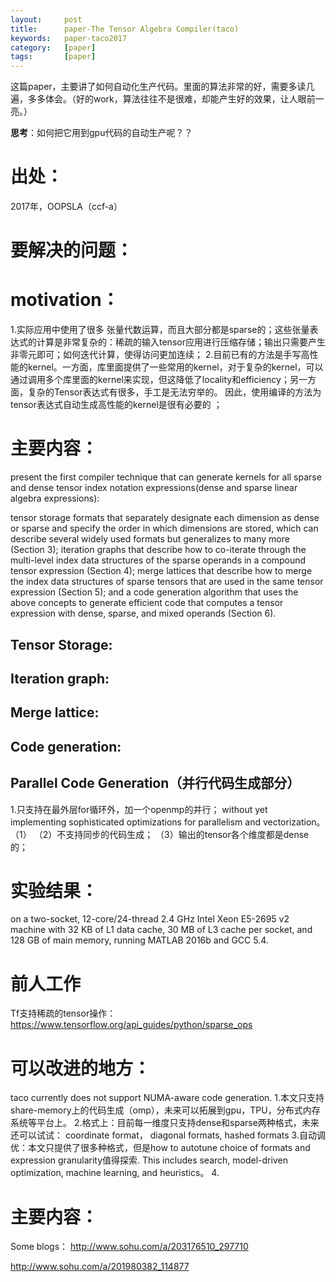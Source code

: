 ```yaml
---
layout:     post
title:      paper-The Tensor Algebra Compiler(taco)
keywords:   paper-taco2017
category:   [paper]
tags:       [paper]
---
```


这篇paper，主要讲了如何自动化生产代码。里面的算法非常的好，需要多读几遍，多多体会。（好的work，算法往往不是很难，却能产生好的效果，让人眼前一亮。）

**思考**：如何把它用到gpu代码的自动生产呢？？



# 出处：
2017年，OOPSLA（ccf-a）

# 要解决的问题：



# motivation：

1.实际应用中使用了很多 张量代数运算，而且大部分都是sparse的；这些张量表达式的计算是非常复杂的：稀疏的输入tensor应用进行压缩存储；输出只需要产生非零元即可；如何迭代计算，使得访问更加连续；
2.目前已有的方法是手写高性能的kernel。一方面，库里面提供了一些常用的kernel，对于复杂的kernel，可以通过调用多个库里面的kernel来实现，但这降低了locality和efficiency；另一方面，复杂的Tensor表达式有很多，手工是无法穷举的。
因此，使用编译的方法为tensor表达式自动生成高性能的kernel是很有必要的 ；


# 主要内容：


present the first compiler technique that can generate kernels for all sparse and dense tensor index notation expressions(dense and sparse linear algebra expressions):

tensor storage formats that separately designate each dimension as dense or sparse and specify the order in which dimensions are stored, which can describe several widely used formats but generalizes to many more (Section 3);
iteration graphs that describe how to co-iterate through the multi-level index data structures of the sparse operands in a compound tensor expression (Section 4);
merge lattices that describe how to merge the index data structures of sparse tensors that are used in the same tensor expression (Section 5); and a
code generation algorithm that uses the above concepts to generate efficient code that computes a tensor expression with dense, sparse, and mixed operands (Section 6).


## Tensor Storage:

## Iteration graph:

## Merge lattice:

## Code generation:

## Parallel Code Generation（并行代码生成部分）

1.只支持在最外层for循环外，加一个openmp的并行； without yet implementing sophisticated optimizations for parallelism and vectorization。
（1）
（2）不支持同步的代码生成；
（3）输出的tensor各个维度都是dense的；


# 实验结果：

on a two-socket, 12-core/24-thread 2.4 GHz Intel Xeon E5-2695 v2 machine with 32 KB of L1 data cache, 30 MB of L3 cache per socket, and 128 GB of main memory, running MATLAB 2016b and GCC 5.4.





# 前人工作

Tf支持稀疏的tensor操作：
https://www.tensorflow.org/api_guides/python/sparse_ops



# 可以改进的地方：

taco currently does not support NUMA-aware code generation.
1.本文只支持share-memory上的代码生成（omp），未来可以拓展到gpu，TPU，分布式内存系统等平台上。
2.格式上：目前每一维度只支持dense和sparse两种格式，未来还可以试试： coordinate format， diagonal formats, hashed formats
3.自动调优：本文只提供了很多种格式，但是how to autotune choice of formats and expression granularity值得探索. This includes search, model-driven optimization, machine learning, and heuristics。
4.



# 主要内容：


Some blogs：
http://www.sohu.com/a/203176510_297710

http://www.sohu.com/a/201980382_114877
